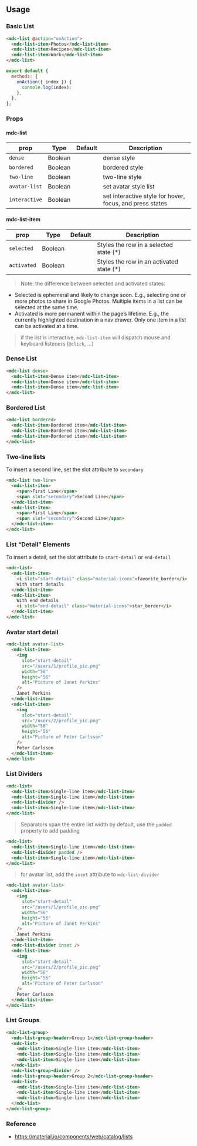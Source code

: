 ## Usage

### Basic List

```html
<mdc-list @action="onAction">
  <mdc-list-item>Photos</mdc-list-item>
  <mdc-list-item>Recipes</mdc-list-item>
  <mdc-list-item>Work</mdc-list-item>
</mdc-list>
```

```javascript
export default {
  methods: {
    onAction({ index }) {
      console.log(index);
    },
  },
};
```

### Props

#### mdc-list

| prop          | Type    | Default | Description                                              |
| ------------- | ------- | ------- | -------------------------------------------------------- |
| `dense`       | Boolean |         | dense style                                              |
| `bordered`    | Boolean |         | bordered style                                           |
| `two-line`    | Boolean |         | two-line style                                           |
| `avatar-list` | Boolean |         | set avatar style list                                    |
| `interactive` | Boolean |         | set interactive style for hover, focus, and press states |

#### mdc-list-item

| prop        | Type    | Default | Description                               |
| ----------- | ------- | ------- | ----------------------------------------- |
| `selected`  | Boolean |         | Styles the row in a selected state (\*)   |
| `activated` | Boolean |         | Styles the row in an activated state (\*) |

> Note: the difference between selected and activated states:

- Selected is ephemeral and likely to change soon. E.g., selecting one or more photos to share in Google Photos. Multiple items in a list can be selected at the same time.
- Activated is more permanent within the page’s lifetime. E.g., the currently highlighted destination in a nav drawer. Only one item in a list can be activated at a time.

> if the list is interactive, `mdc-list-item` will dispatch mouse and keyboard listeners (`@click`, ...)

### Dense List

```html
<mdc-list dense>
  <mdc-list-item>Dense item</mdc-list-item>
  <mdc-list-item>Dense item</mdc-list-item>
  <mdc-list-item>Dense item</mdc-list-item>
</mdc-list>
```

### Bordered List

```html
<mdc-list bordered>
  <mdc-list-item>Bordered item</mdc-list-item>
  <mdc-list-item>Bordered item</mdc-list-item>
  <mdc-list-item>Bordered item</mdc-list-item>
</mdc-list>
```

### Two-line lists

To insert a second line, set the slot attribute to `secondary`

```html
<mdc-list two-line>
  <mdc-list-item>
    <span>First Line</span>
    <span slot="secondary">Second Line</span>
  </mdc-list-item>
  <mdc-list-item>
    <span>First Line</span>
    <span slot="secondary">Second Line</span>
  </mdc-list-item>
</mdc-list>
```

### List “Detail” Elements

To insert a detail, set the slot attribute to `start-detail` or `end-detail`

```html
<mdc-list>
  <mdc-list-item>
    <i slot="start-detail" class="material-icons">favorite_border</i>
    With start details
  </mdc-list-item>
  <mdc-list-item>
    With end details
    <i slot="end-detail" class="material-icons">star_border</i>
  </mdc-list-item>
</mdc-list>
```

### Avatar start detail

```html
<mdc-list avatar-list>
  <mdc-list-item>
    <img
      slot="start-detail"
      src="/users/1/profile_pic.png"
      width="56"
      height="56"
      alt="Picture of Janet Perkins"
    />
    Janet Perkins
  </mdc-list-item>
  <mdc-list-item>
    <img
      slot="start-detail"
      src="/users/2/profile_pic.png"
      width="56"
      height="56"
      alt="Picture of Peter Carlsson"
    />
    Peter Carlsson
  </mdc-list-item>
</mdc-list>
```

### List Dividers

```html
<mdc-list>
  <mdc-list-item>Single-line item</mdc-list-item>
  <mdc-list-item>Single-line item</mdc-list-item>
  <mdc-list-divider />
  <mdc-list-item>Single-line item</mdc-list-item>
</mdc-list>
```

> Separators span the entire list width by default, use the `padded` property to add padding

```html
<mdc-list>
  <mdc-list-item>Single-line item</mdc-list-item>
  <mdc-list-divider padded />
  <mdc-list-item>Single-line item</mdc-list-item>
</mdc-list>
```

> for avatar list, add the `inset` attribute to `mdc-list-divider`

```html
<mdc-list avatar-list>
  <mdc-list-item>
    <img
      slot="start-detail"
      src="/users/1/profile_pic.png"
      width="56"
      height="56"
      alt="Picture of Janet Perkins"
    />
    Janet Perkins
  </mdc-list-item>
  <mdc-list-divider inset />
  <mdc-list-item>
    <img
      slot="start-detail"
      src="/users/2/profile_pic.png"
      width="56"
      height="56"
      alt="Picture of Peter Carlsson"
    />
    Peter Carlsson
  </mdc-list-item>
</mdc-list>
```

### List Groups

```html
<mdc-list-group>
  <mdc-list-group-header>Group 1</mdc-list-group-header>
  <mdc-list>
    <mdc-list-item>Single-line item</mdc-list-item>
    <mdc-list-item>Single-line item</mdc-list-item>
    <mdc-list-item>Single-line item</mdc-list-item>
  </mdc-list>
  <mdc-list-group-divider />
  <mdc-list-group-header>Group 2</mdc-list-group-header>
  <mdc-list>
    <mdc-list-item>Single-line item</mdc-list-item>
    <mdc-list-item>Single-line item</mdc-list-item>
    <mdc-list-item>Single-line item</mdc-list-item>
  </mdc-list>
</mdc-list-group>
```

### Reference

- <https://material.io/components/web/catalog/lists>

